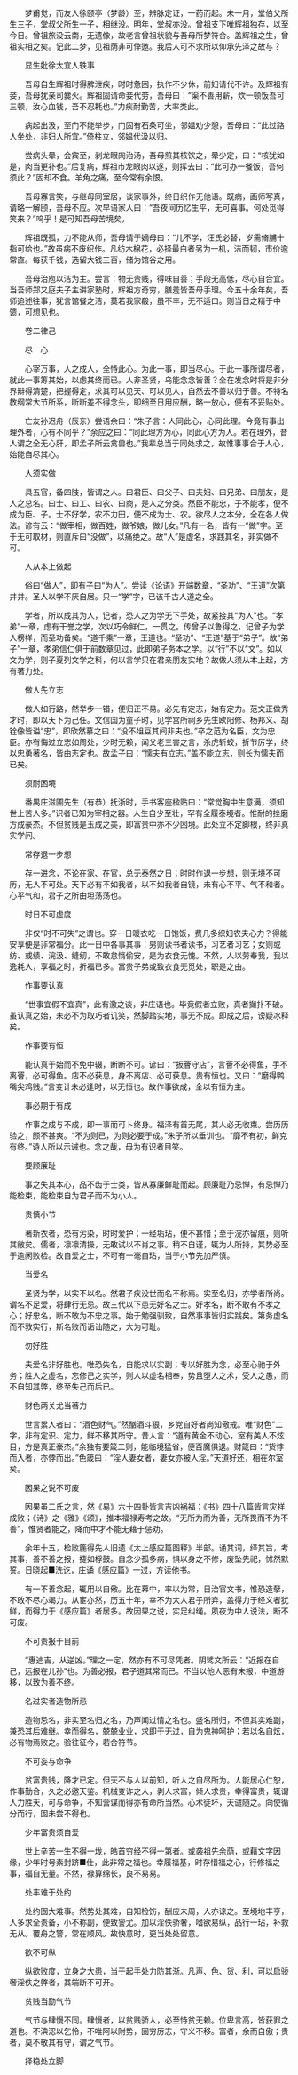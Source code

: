 <!-- { "loadSidebar": true } -->
　　梦甫觉，而友人徐颐亭（梦龄）至，辨脉定证，一药而起。未一月，堂伯父所生三子，堂叔父所生一子，相继没。明年，堂叔亦没。曾祖支下唯辉祖独存，以至今日。曾祖旅没云南，无遗像，故老言曾祖状貌与吾母所梦符合。盖辉祖之生，曾祖实相之矣。记此二梦，见祖荫非可倖邀。我后人可不求所以仰承先泽之故与？

　　显生妣徐太宜人轶事

　　吾母自生辉祖时得脾泄疾，时时惫困，执作不少休，前妇请代不许。及辉祖有妾，吾母犹亲司爨火。辉祖固请命妾代劳，吾母曰：“渠不善用薪，炊一顿饭吾可三顿，汝心血钱，吾不忍耗也。”力疾耐勤苦，大率类此。

　　病起出汲，至门不能举步，门固有石条可坐，邻媪劝少憩，吾母曰：“此过路人坐处，非妇人所宜。”倚柱立，邻媪代汲以归。

　　尝病头晕，会宾至，剥龙眼肉治汤，吾母煎其核饮之，晕少定，曰：“核犹如是，肉当更补也。”后复病，辉祖市龙眼肉以遂，则挥去曰：“此可办一餐饭，吾何须此？”固却不食。羊角之痛，至今常有余恨。

　　吾母寡言笑，与继母同室居，谈家事外，终日织作无他语。既病，画师写真，请略一解颐，吾母不应。次早语家人曰：“吾夜间历忆生平，无可喜事。何处觅得笑来？”呜乎！是可知吾母苦境矣。

　　辉祖既孤，力不能从师，吾母请于嫡母曰：“儿不学，汪氏必替，岁需脩脯十指可给也。”故虽病不废织作。凡纺木棉花，必择最白者另为一机，洁而韧，市价逾常直。每获千钱，选留大钱三百，储为馆谷之用。

　　吾母治庖以洁为主。尝言：物无贵贱，得味自善；手段无高低，尽心自合宜。当吾师郑又庭夫子主讲家塾时，辉祖方奇穷，膳羞皆吾母手理。今五十余年矣，吾师追述往事，犹言馆餐之洁，莫若我家殽，虽不丰，无不适口。则当日之精于中馈，可想见也。

　　卷二律己

　　尽　心

　　心宰万事，人之成人，全恃此心。为此一事，即当尽心。于此一事所谓尽者，就此一事筹其始，以虑其终而已。人非圣贤，乌能念念皆善？全在发念时将是非分界辩得清楚，把握得定，求其可以见天、可以见人，自然去不善以归于善。不特名教纲常大节所系，断断差不得念头，即细至日用应酬，略一放心，便有不妥贴处。

　　亡友孙迟舟（辰东）尝语余曰：“朱子言：人同此心，心同此理。今竟有事出理外者，心有不同乎？”余应之曰：“同此理方为心，同此心方为人。若在理外，昔人谓之全无心肝，即孟子所云禽兽也。”我辈总当于同处求之，故惟事事合于人心，始能自尽其心。

　　人须实做

　　具五官，备四肢，皆谓之人。曰君臣、曰父子、曰夫妇、曰兄弟、曰朋友，是人之总名。曰士、曰工、曰农、曰商，是人之分类。然臣不能忠，子不能孝，便不成为臣、子。士不好学，农不力田，便不成为士、农。欲尽人之本分，全在各人做法。谚有云：“做宰相，做百姓，做爷娘，做儿女。”凡有一名，皆有一“做”字。至于无可取材，则直斥曰“没做”，以痛绝之。故“人”是虚名，求践其名，非实做不可。

　　人从本上做起

　　俗曰“做人”，即有子曰“为人”。尝读《论语》开端数章，“圣功”、“王道”次第井井。圣人以学不厌自居。只一“学”字，已该千古人道之全。

　　学者，所以成其为人，记者，恐人之为学无下手处，故紧接其“为人”也。“孝弟”一章，虑有干誉之学，次以巧令鲜仁，一贯之。传曾子以鲁得之，记曾子为学人榜样，而圣功备矣。“道千乘”一章，王道也。“圣功”、“王道”基于“弟子”。故“弟子”一章，孝弟信仁俱于前数章见过，此即弟子务本之学。以“行”不以“文”。如以文为学，则子夏列文学之科，何以言学只在君亲朋友实地？故做人须从本上起，方有著力处。

　　做人先立志

　　做人如行路，然举步一错，便归正不易。必先有定志，始有定力。范文正做秀才时，即以天下为己任。文信国为童子时，见学宫所祠乡先生欧阳修、杨邦义、胡铨像皆谥“忠”，即欣然慕之曰：“没不俎豆其间非夫也。”卒之范为名臣，文为忠臣。亦有悔过立志如周处，少时无赖，闻父老三害之言，杀虎斩蛟，折节厉学，终以忠勇著名，皆由志定也。故孟子曰：“懦夫有立志。”盖不能立志，则长为懦夫而已矣。

　　须耐困境

　　番禺庄滋圃先生（有恭）抚浙时，手书客座楹贴曰：“常觉胸中生意满，须知世上苦人多。”识者已知为宰相之器。人生自少至壮，罕有全履泰境者。惟耐的挫磨方成豪杰。不但贫贱是玉成之美，即富贵中亦不少困境。此处立不定脚根，终非真实学问。

　　常存退一步想

　　存一进念，不论在家、在官，总无泰然之日；时时作退一步想，则无境不可历，无人不可处。天下必有不如我者，以不如我者自镜，未有心不平、气不和者。心平气和，君子之所由坦荡荡也。

　　时日不可虚度

　　非仅“时不可失”之谓也。穿一日暖衣吃一日饱饭，费几多织妇农夫心力？得能安享便是非常福分。此一日中各事其事：男则读书者读书，习艺者习艺；女则或纺、或绩、浣汲、缝纫，不敢怠惰偷安，是为衣食无愧。不然，人以劳奉我，我以逸耗人，享福之时，折福已多。富贵子弟或致衣食无觅处，职是之由。

　　作事要认真

　　“世事宜假不宜真”，此有激之谈，非庄语也。毕竟假者立败，真者攧扑不破。虽认真之始，未必不为取巧者讥笑，然脚踏实地，事无不成。即成之后，谤疑冰释矣。

　　作事要有恒

　　能认真于始而不免中辍，断断不可。谚曰：“扳罾守店”，言罾不必得鱼，手不离罾，必可得鱼。店不必获息，身不离店、必可获息。贵有恒也。又曰：“磨得鸭嘴尖鸡贱。”言变计未必逢时，以无恒也。故作事欲成，全以有恒为主。

　　事必期于有成

　　作事之成与不成，即一事而可卜终身。福泽有首无尾，其人必无收束。尝历历验之，颇不甚爽。“不为则已，为则必要于成。”朱子所以垂训也。“靡不有初，鲜克有终。”诗人所以示诫也。念之哉，毋为有识者目笑。

　　要顾廉耻

　　事之失其本心，品不齿于士类，皆从寡廉鲜耻而起。顾廉耻乃忌惮，有忌惮乃能检束，能检束自为君子而不为小人。

　　贵慎小节

　　著新衣者，恐有污染，时时爱护；一经垢玷，便不甚惜；至于浣亦留痕，则听其敝矣。儒者，凛凛清操，无敢试以不肖之事。稍不自谨，辄为人所持，其势必至于逾闲败检。故自爱之士，不可有一毫自玷，当于小节先加严慎。

　　当爱名

　　圣贤为学，以实不以名。然君子疾没世而名不称焉。实至名归，亦学者所尚。谓名不足爱，将肆行无忌。故三代以下患无好名之士。好孝名，断不敢有不孝之心；好忠名，断不敢为不忠之事。始于勉强驯致，自然事事皆归实践矣。第务虚名而不敦实行，斯名败而诟讪随之，大为可耻。

　　勿好胜

　　夫爱名非好胜也。唯恐失名，自能求以实副；专以好胜为念，必至心驰于外务；胜人之虚名，忘修己之实学，则人以虚名相奉，势且堕人之术，受人之愚，而不自知其弊，终至失己而后已。

　　财色两关尤当著力

　　世言累人者曰：“酒色财气。”然酗酒斗狠，乡党自好者尚知儆戒。唯“财色”二字，非有定识、定力，鲜不移其所守。昔人言：“道有黄金不动心，室有美人不炫目，方是真正豪杰。”余独有要箴二则，能临境猛省，便百魔俱退。财箴曰：“货悖而入者，亦悖而出。”色箴曰：“淫人妻女者，妻女亦被人淫。”天道好还，相在尔室矣。

　　因果之说不可废

　　因果虽二氏之言，然《易》六十四卦皆言吉凶祸福；《书》四十八篇皆言灾祥成败；《诗》之《雅》《颂》，推本福禄寿考之故。“无所为而为善，无所畏而不为不善”，惟贤者能之，降而中才不能无藉于惩劝。

　　余年十五，检败簏得先人旧遗《太上感应篇图释》半部。诵其词，绎其旨，考其事，善不善之报，捷如桴鼓。自念少孤多病，惧以身之不修，废坠先祀，怵然默誓。日晓起■洗讫，庄诵《感应篇》一过，方读他书。

　　有一不善念起，辄用以自儆。比在幕中，率以为常，日治官文书，惟恐造孽，不敢不尽心竭力。从宦亦然，历五十年，幸不为大人君子所弃，盖得力于经义者犹鲜，而得力于《感应篇》者居多。故因果之说，实足纠绳。夙夜为中人说法，断不可废。

　　不可责报于目前

　　“惠迪吉，从逆凶。”理之一定，然亦有不可尽凭者。阴骘文所云：“近报在自己，远报在儿孙”也。为善必报，君子道其常而已。不当以他人恶有未报，中道游移，以致为善不终。

　　名过实者造物所忌

　　造物忌名，非实至名归之名，乃声闻过情之名也。盛名所归，不但其实难副，兼恐其后难继。幸而得名，兢兢业业，求即于无过，自为鬼神呵护；若以名自炫，必有物焉败之。验往征今，若合符节。

　　不可妄与命争

　　贫富贵贱，降才已定。但天不与人以前知，听人之自尽所为。人能居心仁恕，作事勤合，久之必邀天鉴。机械变诈之人，剥人求富，倾人求贵，幸得富贵，辄谓人力胜天，可与命争，不知营谋而得亦有命所当然。心术徒坏，天谴随之。向使循分而行，固未尝不得也。

　　少年富贵须自爱

　　世上辛苦一生不得一垅，皓首穷经不得一第者。或袭祖先余荫，或藉文字因缘，少年时号素封跻■仕，此非常之福也。幸履福基，时存惜福之心，行修福之事，福自无量。不然，禄算绵长，良不易易。

　　处丰难于处约

　　处约固大难事。然势处其难，自知检饬，酬应未周，人亦谅之。至境地丰亨，人多求全责备，小不称副，便致諐尤。加以淫佚骄奢，嗜欲易纵，品行一玷，补救无从。覆舟之警，常在顺风。故快意时，更当处处留意。

　　欲不可纵

　　纵欲败度，立身之大患，当于起手处力防其渐。凡声、色、货、利，可以启骄奢淫佚之弊者，其端断不可开。

　　贫贱当励气节

　　气节与肆慢不同。肆慢者，以贫贱骄人，必至恃贫无赖。位卑言高，皆获罪之道也。不淟涊以乞怜，不唯阿以附势，固穷厉志，守义不移。富者，余而自傲；贵者，莫不敬其有守，谓之气节。

　　择稳处立脚

